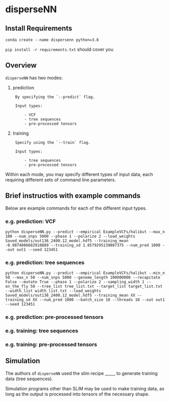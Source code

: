 # disperseNN

## Install Requirements
`conda create --name dispersenn python=3.8`

`pip install -r requirements.txt` should cover you

## Overview
`disperseNN` has two modes: 
1. prediction

        By specifying the `--predict` flag.

        Input types:

            - VCF
            - tree sequences
            - pre-processed tensors
2. training

        Specify using the `--train` flag.

        Input types:  

      	    - tree sequences
            - pre-processed tensors

Within each mode, you may specify different types of input data, each requiring different sets of command line parameters. 

## Brief instructios with example commands
Below are example commands for each of the different input types.

### e.g. prediction: VCF

`python disperseNN.py --predict --empirical ExampleVCFs/halibut --max_n 100 --num_snps 5000 --phase 1 --polarize 2 --load_weights Saved_models/out136_2400.12_model.hdf5 --training_mean -0.9874806682910889 --training_sd 1.8579295139087375 --num_pred 1000 --out out1 --seed 123451`

### e.g. prediction: tree sequences
`python disperseNN.py --predict --empirical ExampleVCFs/halibut --min_n 50 --max_n 50 --num_snps 5000 --genome_length 100000000 --recapitate False --mutate True --phase 1 --polarize 2 --sampling_width 1 --on_the_fly 50 --tree_list tree_list.txt --target_list target_list.txt --width_list width_list.txt --load_weights Saved_models/out136_2400.12_model.hdf5 --training_mean XX --training_sd XX --num_pred 1000 --batch_size 10 --threads 10 --out out1 --seed 123451`

### e.g. prediction: pre-processed tensors

### e.g. training: tree sequences

### e.g. training: pre-processed tensors

## Simulation
The authors of `disperseNN` used the slim recipe _____ to generate training data (tree sequences).

Simulation programs other than SLiM may be used to make training data, as long as the output is processed into tensors of the necessary shape. 